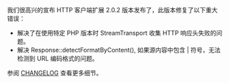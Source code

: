 我们很高兴的宣布 HTTP 客户端扩展 2.0.2 版本发布了，此版本修复了以下重大错误：

* 解决了在使用特定 PHP 版本时 StreamTransport 收集 HTTP 响应头失败的问题。
* 解决 Response::detectFormatByContent(), 如果源内容中包含 | 符号，无法检测到 URL 编码格式的问题。

参阅 [CHANGELOG](https://github.com/yiisoft/yii2-httpclient/blob/2.0.2/CHANGELOG.md) 查看更多细节。

